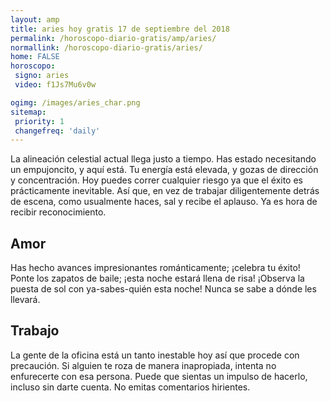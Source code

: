 ```yaml
---
layout: amp
title: aries hoy gratis 17 de septiembre del 2018 
permalink: /horoscopo-diario-gratis/amp/aries/
normallink: /horoscopo-diario-gratis/aries/
home: FALSE
horoscopo:
 signo: aries
 video: f1Js7Mu6v0w

ogimg: /images/aries_char.png
sitemap:
 priority: 1
 changefreq: 'daily'
---
```



La alineación celestial actual llega justo a tiempo. Has estado necesitando un empujoncito, y aquí está. Tu energía está elevada, y gozas de dirección y concentración. Hoy puedes correr cualquier riesgo ya que el éxito es prácticamente inevitable. Así que, en vez de trabajar diligentemente detrás de escena, como usualmente haces, sal y recibe el aplauso. Ya es hora de recibir reconocimiento.

## Amor

Has hecho avances impresionantes románticamente; ¡celebra tu éxito! Ponte los zapatos de baile; ¡esta noche estará llena de risa! ¡Observa la puesta de sol con ya-sabes-quién esta noche! Nunca se sabe a dónde les llevará.

## Trabajo

La gente de la oficina está un tanto inestable hoy así que procede con precaución. Si alguien te roza de manera inapropiada, intenta no enfurecerte con esa persona. Puede que sientas un impulso de hacerlo, incluso sin darte cuenta. No emitas comentarios hirientes.